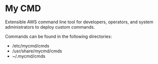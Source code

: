 # My CMD

Extensible AWS command line tool for developers, operators, and system
administrators to deploy custom commands.

Commands can be found in the following directories:
- /etc/mycmd/cmds
- /usr/share/mycmd/cmds
- ~/.mycmd/cmds
